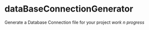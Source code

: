 # dataBaseConnectionGenerator
Generate a Database Connection file for your project
<i>work n progress</i>
